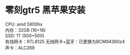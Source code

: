 # 零刻gtr5 黑苹果安装


CPU: amd 5900hx  
内存：32GB (16+16)  
SSD: 1T (500+500)  
有线网卡：RTL8125 
无线网卡+蓝牙：已更换为BCM94360z4  
声卡：ALC269  


 


